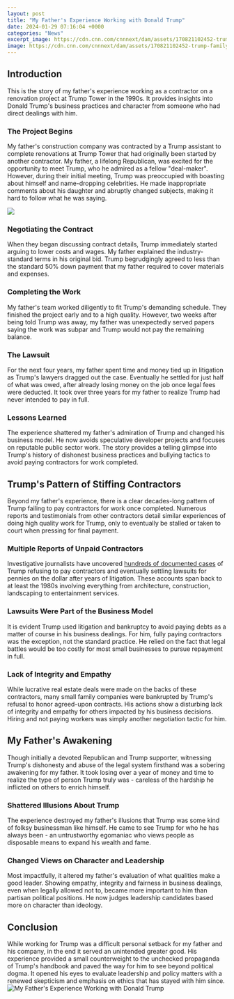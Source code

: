 ```yaml
---
layout: post
title: "My Father's Experience Working with Donald Trump"
date: 2024-01-29 07:16:04 +0000
categories: "News"
excerpt_image: https://cdn.cnn.com/cnnnext/dam/assets/170821102452-trump-family-super-tease.jpg
image: https://cdn.cnn.com/cnnnext/dam/assets/170821102452-trump-family-super-tease.jpg
---
```


## Introduction
This is the story of my father's experience working as a contractor on a renovation project at Trump Tower in the 1990s. It provides insights into Donald Trump's business practices and character from someone who had direct dealings with him. 
### The Project Begins
My father's construction company was contracted by a Trump assistant to complete renovations at Trump Tower that had originally been started by another contractor. My father, a lifelong Republican, was excited for the opportunity to meet Trump, who he admired as a fellow "deal-maker". However, during their initial meeting, Trump was preoccupied with boasting about himself and name-dropping celebrities. He made inappropriate comments about his daughter and abruptly changed subjects, making it hard to follow what he was saying.  

![](https://content.api.news/v3/images/bin/9810d506c4e174c49e0ce24cc6d2402c)
### Negotiating the Contract  
When they began discussing contract details, Trump immediately started arguing to lower costs and wages. My father explained the industry-standard terms in his original bid. Trump begrudgingly agreed to less than the standard 50% down payment that my father required to cover materials and expenses.   
### Completing the Work
My father's team worked diligently to fit Trump's demanding schedule. They finished the project early and to a high quality. However, two weeks after being told Trump was away, my father was unexpectedly served papers saying the work was subpar and Trump would not pay the remaining balance.
### The Lawsuit
For the next four years, my father spent time and money tied up in litigation as Trump's lawyers dragged out the case. Eventually he settled for just half of what was owed, after already losing money on the job once legal fees were deducted. It took over three years for my father to realize Trump had never intended to pay in full.
### Lessons Learned
The experience shattered my father's admiration of Trump and changed his business model. He now avoids speculative developer projects and focuses on reputable public sector work. The story provides a telling glimpse into Trump's history of dishonest business practices and bullying tactics to avoid paying contractors for work completed.
## Trump's Pattern of Stiffing Contractors  
Beyond my father's experience, there is a clear decades-long pattern of Trump failing to pay contractors for work once completed. Numerous reports and testimonials from other contractors detail similar experiences of doing high quality work for Trump, only to eventually be stalled or taken to court when pressing for final payment.
### Multiple Reports of Unpaid Contractors
Investigative journalists have uncovered [hundreds of documented cases](https://store.fi.io.vn/los-angeles-best-mom-best-mom-mothers-day-los-angeles-city645-t-shirt) of Trump refusing to pay contractors and eventually settling lawsuits for pennies on the dollar after years of litigation. These accounts span back to at least the 1980s involving everything from architecture, construction, landscaping to entertainment services. 
### Lawsuits Were Part of the Business Model
It is evident Trump used litigation and bankruptcy to avoid paying debts as a matter of course in his business dealings. For him, fully paying contractors was the exception, not the standard practice. He relied on the fact that legal battles would be too costly for most small businesses to pursue repayment in full.
### Lack of Integrity and Empathy  
While lucrative real estate deals were made on the backs of these contractors, many small family companies were bankrupted by Trump's refusal to honor agreed-upon contracts. His actions show a disturbing lack of integrity and empathy for others impacted by his business decisions. Hiring and not paying workers was simply another negotiation tactic for him.
## My Father's Awakening
Though initially a devoted Republican and Trump supporter, witnessing Trump's dishonesty and abuse of the legal system firsthand was a sobering awakening for my father. It took losing over a year of money and time to realize the type of person Trump truly was - careless of the hardship he inflicted on others to enrich himself. 
### Shattered Illusions About Trump 
The experience destroyed my father's illusions that Trump was some kind of folksy businessman like himself. He came to see Trump for who he has always been - an untrustworthy egomaniac who views people as disposable means to expand his wealth and fame. 
### Changed Views on Character and Leadership
Most impactfully, it altered my father's evaluation of what qualities make a good leader. Showing empathy, integrity and fairness in business dealings, even when legally allowed not to, became more important to him than partisan political positions. He now judges leadership candidates based more on character than ideology.
## Conclusion
While working for Trump was a difficult personal setback for my father and his company, in the end it served an unintended greater good. His experience provided a small counterweight to the unchecked propaganda of Trump's handbook and paved the way for him to see beyond political dogma. It opened his eyes to evaluate leadership and policy matters with a renewed skepticism and emphasis on ethics that has stayed with him since.
![My Father's Experience Working with Donald Trump](https://cdn.cnn.com/cnnnext/dam/assets/170821102452-trump-family-super-tease.jpg)
